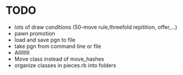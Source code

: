 TODO
====

* lots of draw conditions (50-move rule,threefold repitition, offer,...)
* pawn promotion
* load and save pgn to file
* take pgn from command line or file
* AIIIIIIII
* Move class instead of move_hashes
* organize classes in pieces.rb into folders
